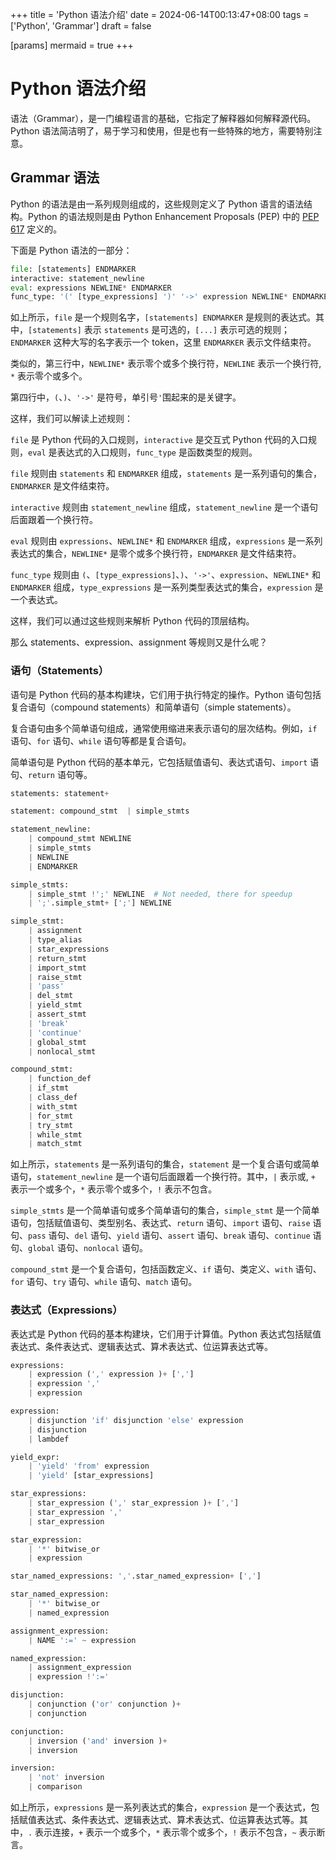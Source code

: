 +++
title = 'Python 语法介绍'
date = 2024-06-14T00:13:47+08:00
tags = ['Python', 'Grammar']
draft = false

[params]
mermaid = true
+++

# Python 语法介绍

语法（Grammar），是一门编程语言的基础，它指定了解释器如何解释源代码。Python 语法简洁明了，易于学习和使用，但是也有一些特殊的地方，需要特别注意。

## Grammar 语法

Python 的语法是由一系列规则组成的，这些规则定义了 Python 语言的语法结构。Python 的语法规则是由 Python Enhancement Proposals (PEP) 中的 [PEP 617](https://peps.python.org/pep-0617/) 定义的。

下面是 Python 语法的一部分：

```python
file: [statements] ENDMARKER
interactive: statement_newline
eval: expressions NEWLINE* ENDMARKER
func_type: '(' [type_expressions] ')' '->' expression NEWLINE* ENDMARKER
```

如上所示，`file` 是一个规则名字，`[statements] ENDMARKER` 是规则的表达式。其中，`[statements]` 表示 `statements` 是可选的，`[...]` 表示可选的规则；`ENDMARKER` 这种大写的名字表示一个 token，这里 `ENDMARKER` 表示文件结束符。

类似的，第三行中，`NEWLINE*` 表示零个或多个换行符，`NEWLINE` 表示一个换行符, `*` 表示零个或多个。

第四行中，`(`、`)`、`'->'` 是符号，单引号`'`围起来的是关键字。

这样，我们可以解读上述规则：

`file` 是 Python 代码的入口规则，`interactive` 是交互式 Python 代码的入口规则，`eval` 是表达式的入口规则，`func_type` 是函数类型的规则。

`file` 规则由 `statements` 和 `ENDMARKER` 组成，`statements` 是一系列语句的集合，`ENDMARKER` 是文件结束符。

`interactive` 规则由 `statement_newline` 组成，`statement_newline` 是一个语句后面跟着一个换行符。

`eval` 规则由 `expressions`、`NEWLINE*` 和 `ENDMARKER` 组成，`expressions` 是一系列表达式的集合，`NEWLINE*` 是零个或多个换行符，`ENDMARKER` 是文件结束符。

`func_type` 规则由 `(`、`[type_expressions]`、`)`、`'->'`、`expression`、`NEWLINE*` 和 `ENDMARKER` 组成，`type_expressions` 是一系列类型表达式的集合，`expression` 是一个表达式。

这样，我们可以通过这些规则来解析 Python 代码的顶层结构。

那么 statements、expression、assignment 等规则又是什么呢？

### 语句（Statements）

语句是 Python 代码的基本构建块，它们用于执行特定的操作。Python 语句包括复合语句（compound statements）和简单语句（simple statements）。

复合语句由多个简单语句组成，通常使用缩进来表示语句的层次结构。例如，`if` 语句、`for` 语句、`while` 语句等都是复合语句。

简单语句是 Python 代码的基本单元，它包括赋值语句、表达式语句、`import` 语句、`return` 语句等。

```python
statements: statement+

statement: compound_stmt  | simple_stmts

statement_newline:
    | compound_stmt NEWLINE
    | simple_stmts
    | NEWLINE
    | ENDMARKER

simple_stmts:
    | simple_stmt !';' NEWLINE  # Not needed, there for speedup
    | ';'.simple_stmt+ [';'] NEWLINE

simple_stmt:
    | assignment
    | type_alias
    | star_expressions
    | return_stmt
    | import_stmt
    | raise_stmt
    | 'pass'
    | del_stmt
    | yield_stmt
    | assert_stmt
    | 'break'
    | 'continue'
    | global_stmt
    | nonlocal_stmt

compound_stmt:
    | function_def
    | if_stmt
    | class_def
    | with_stmt
    | for_stmt
    | try_stmt
    | while_stmt
    | match_stmt
```

如上所示，`statements` 是一系列语句的集合，`statement` 是一个复合语句或简单语句，`statement_newline` 是一个语句后面跟着一个换行符。其中，`|` 表示或, `+` 表示一个或多个，`*` 表示零个或多个，`!` 表示不包含。

`simple_stmts` 是一个简单语句或多个简单语句的集合，`simple_stmt` 是一个简单语句，包括赋值语句、类型别名、表达式、`return` 语句、`import` 语句、`raise` 语句、`pass` 语句、`del` 语句、`yield` 语句、`assert` 语句、`break` 语句、`continue` 语句、`global` 语句、`nonlocal` 语句。

`compound_stmt` 是一个复合语句，包括函数定义、`if` 语句、类定义、`with` 语句、`for` 语句、`try` 语句、`while` 语句、`match` 语句。

### 表达式（Expressions）

表达式是 Python 代码的基本构建块，它们用于计算值。Python 表达式包括赋值表达式、条件表达式、逻辑表达式、算术表达式、位运算表达式等。

```python
expressions:
    | expression (',' expression )+ [',']
    | expression ','
    | expression

expression:
    | disjunction 'if' disjunction 'else' expression
    | disjunction
    | lambdef

yield_expr:
    | 'yield' 'from' expression
    | 'yield' [star_expressions]

star_expressions:
    | star_expression (',' star_expression )+ [',']
    | star_expression ','
    | star_expression

star_expression:
    | '*' bitwise_or
    | expression

star_named_expressions: ','.star_named_expression+ [',']

star_named_expression:
    | '*' bitwise_or
    | named_expression

assignment_expression:
    | NAME ':=' ~ expression

named_expression:
    | assignment_expression
    | expression !':='

disjunction:
    | conjunction ('or' conjunction )+
    | conjunction

conjunction:
    | inversion ('and' inversion )+
    | inversion

inversion:
    | 'not' inversion
    | comparison
```

如上所示，`expressions` 是一系列表达式的集合，`expression` 是一个表达式，包括赋值表达式、条件表达式、逻辑表达式、算术表达式、位运算表达式等。其中，`.` 表示连接，`+` 表示一个或多个，`*` 表示零个或多个，`!` 表示不包含，`~` 表示断言。
